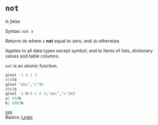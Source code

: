 # `not`


_Is false_

Syntax: `not x` 

Returns `0b` where `x` **not** equal to zero, and `1b` otherwise.

Applies to all data types except symbol, and to items of lists, dictionary values and table columns.

`not` is an atomic function. 

```q
q)not -1 0 1 2
0100b
q)not "abc","c"$0
0001b
q)not `a`b!(-1 0 2;"abc","c"$0)
a| 010b
b| 0001b
```


<i class="far fa-hand-point-right"></i>
[`neg`](neg.md)  
Basics: [Logic](../basics/loogic.md)